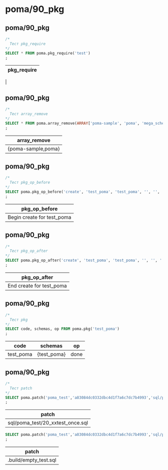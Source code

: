 #  poma/90_pkg
## poma/90_pkg

```sql
/*
  Тест pkg_require
*/
SELECT * FROM poma.pkg_require('test')
;
```
|pkg_require 
|------------
|

## poma/90_pkg

```sql
/*
  Тест array_remove
*/
SELECT * FROM poma.array_remove(ARRAY['poma-sample', 'poma', 'mega_scheme'], 'mega_scheme')
;
```
|   array_remove    
|-------------------
|{poma-sample,poma}

## poma/90_pkg

```sql
/*
  Тест pkg_op_before
*/
SELECT poma.pkg_op_before('create', 'test_poma', 'test_poma', '', '', '')
;
```
|      pkg_op_before        
|---------------------------
|Begin create for test_poma

## poma/90_pkg

```sql
/*
  Тест pkg_op_after
*/
SELECT poma.pkg_op_after('create', 'test_poma', 'test_poma', '', '', '')
;
```
|      pkg_op_after       
|-------------------------
|End create for test_poma

## poma/90_pkg

```sql
/*
  Тест pkg
*/
SELECT code, schemas, op FROM poma.pkg('test_poma')
;
```
|  code    |   schemas   |  op  
|----------|-------------|------
|test_poma | {test_poma} | done

## poma/90_pkg

```sql
/*
  Тест patch
*/
SELECT poma.patch('poma_test','a83084dc0332dbc4d1f7a6c7dc7b4993','sql/poma_test/20_xxtest_once.sql','sql/poma_test/','.build/empty_test.sql')
;
```
|             patch               
|---------------------------------
|sql/poma_test/20_xxtest_once.sql

```sql
SELECT poma.patch('poma_test','a83084dc0332dbc4d1f7a6c7dc7b4993','sql/poma_test/20_xxtest_once.sql','sql/poma_test/','.build/empty_test.sql')
;
```
|        patch         
|----------------------
|.build/empty_test.sql

